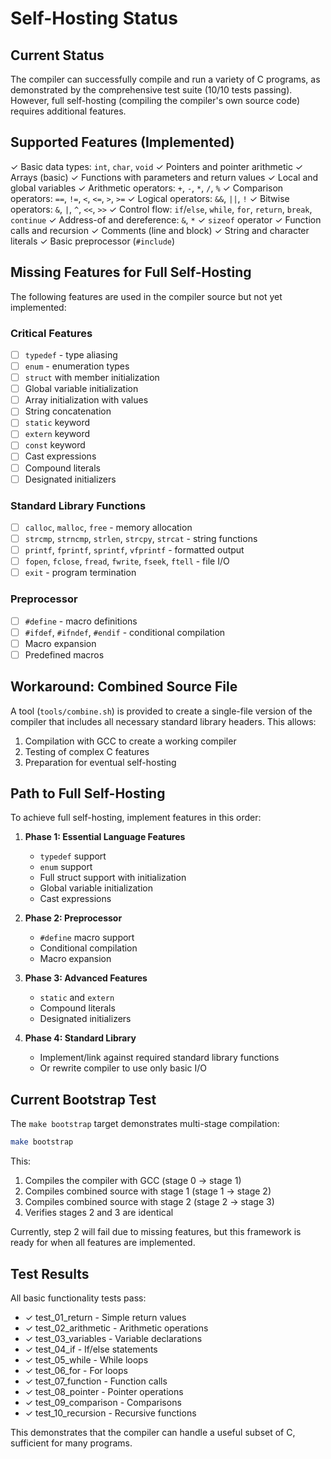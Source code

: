 # Self-Hosting Status

## Current Status

The compiler can successfully compile and run a variety of C programs, as demonstrated by the comprehensive test suite (10/10 tests passing). However, full self-hosting (compiling the compiler's own source code) requires additional features.

## Supported Features (Implemented)

✓ Basic data types: `int`, `char`, `void`
✓ Pointers and pointer arithmetic
✓ Arrays (basic)
✓ Functions with parameters and return values
✓ Local and global variables
✓ Arithmetic operators: `+`, `-`, `*`, `/`, `%`
✓ Comparison operators: `==`, `!=`, `<`, `<=`, `>`, `>=`
✓ Logical operators: `&&`, `||`, `!`
✓ Bitwise operators: `&`, `|`, `^`, `<<`, `>>`
✓ Control flow: `if`/`else`, `while`, `for`, `return`, `break`, `continue`
✓ Address-of and dereference: `&`, `*`
✓ `sizeof` operator
✓ Function calls and recursion
✓ Comments (line and block)
✓ String and character literals
✓ Basic preprocessor (`#include`)

## Missing Features for Full Self-Hosting

The following features are used in the compiler source but not yet implemented:

### Critical Features
- [ ] `typedef` - type aliasing
- [ ] `enum` - enumeration types
- [ ] `struct` with member initialization
- [ ] Global variable initialization
- [ ] Array initialization with values
- [ ] String concatenation
- [ ] `static` keyword
- [ ] `extern` keyword
- [ ] `const` keyword
- [ ] Cast expressions
- [ ] Compound literals
- [ ] Designated initializers

### Standard Library Functions
- [ ] `calloc`, `malloc`, `free` - memory allocation
- [ ] `strcmp`, `strncmp`, `strlen`, `strcpy`, `strcat` - string functions
- [ ] `printf`, `fprintf`, `sprintf`, `vfprintf` - formatted output
- [ ] `fopen`, `fclose`, `fread`, `fwrite`, `fseek`, `ftell` - file I/O
- [ ] `exit` - program termination

### Preprocessor
- [ ] `#define` - macro definitions
- [ ] `#ifdef`, `#ifndef`, `#endif` - conditional compilation
- [ ] Macro expansion
- [ ] Predefined macros

## Workaround: Combined Source File

A tool (`tools/combine.sh`) is provided to create a single-file version of the compiler that includes all necessary standard library headers. This allows:

1. Compilation with GCC to create a working compiler
2. Testing of complex C features
3. Preparation for eventual self-hosting

## Path to Full Self-Hosting

To achieve full self-hosting, implement features in this order:

1. **Phase 1: Essential Language Features**
   - `typedef` support
   - `enum` support
   - Full struct support with initialization
   - Global variable initialization
   - Cast expressions

2. **Phase 2: Preprocessor**
   - `#define` macro support
   - Conditional compilation
   - Macro expansion

3. **Phase 3: Advanced Features**
   - `static` and `extern`
   - Compound literals
   - Designated initializers

4. **Phase 4: Standard Library**
   - Implement/link against required standard library functions
   - Or rewrite compiler to use only basic I/O

## Current Bootstrap Test

The `make bootstrap` target demonstrates multi-stage compilation:

```bash
make bootstrap
```

This:
1. Compiles the compiler with GCC (stage 0 → stage 1)
2. Compiles combined source with stage 1 (stage 1 → stage 2)
3. Compiles combined source with stage 2 (stage 2 → stage 3)
4. Verifies stages 2 and 3 are identical

Currently, step 2 will fail due to missing features, but this framework is ready for when all features are implemented.

## Test Results

All basic functionality tests pass:
- ✓ test_01_return - Simple return values
- ✓ test_02_arithmetic - Arithmetic operations
- ✓ test_03_variables - Variable declarations
- ✓ test_04_if - If/else statements
- ✓ test_05_while - While loops
- ✓ test_06_for - For loops
- ✓ test_07_function - Function calls
- ✓ test_08_pointer - Pointer operations
- ✓ test_09_comparison - Comparisons
- ✓ test_10_recursion - Recursive functions

This demonstrates that the compiler can handle a useful subset of C, sufficient for many programs.
